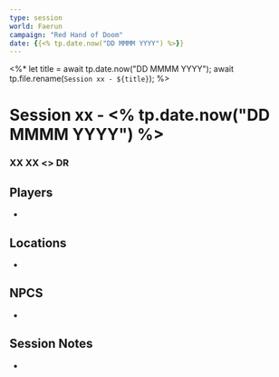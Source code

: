 ```yaml
---
type: session
world: Faerun
campaign: "Red Hand of Doom"
date: {{<% tp.date.now("DD MMMM YYYY") %>}}
---
```


<%* let title = await tp.date.now("DD MMMM YYYY"); await tp.file.rename(`Session xx - ${title}`); %>
# Session xx - <% tp.date.now("DD MMMM YYYY") %>
### XX XX <> DR

## Players
- 

## Locations
- 

## NPCS
- 

## Session Notes
- 




